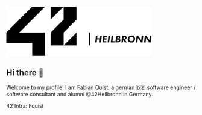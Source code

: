 ![](https://github.com/frogfromlake/fquist/blob/main/42logo.png)

## Hi there 👋

Welcome to my profile!
I am Fabian Quist, a german 🇩🇪 software engineer / software consultant and alumni @42Heilbronn in Germany.

42 Intra: Fquist
